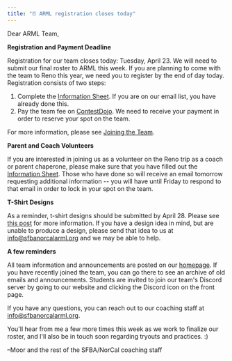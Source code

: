 ```yaml
---
title: "⏰ ARML registration closes today"
---
```


Dear ARML Team,

**Registration and Payment Deadline**

Registration for our team closes today: Tuesday, April 23. We will need to
submit our final roster to ARML this week. If you are planning to come with
the team to Reno this year, we need you to register by the end of day today.
Registration consists of two steps:

1. Complete the [Information Sheet](https://forms.gle/UHXy2ULNBbcBiadm6). 
   If you are on our email list, you have already done this.
2. Pay the team fee on [ContestDojo](https://contestdojo.com/). We need to
   receive your payment in order to reserve your spot on the team.

For more information, please see [Joining the Team](/join/).

**Parent and Coach Volunteers**

If you are interested in joining us as a volunteer on the Reno trip as a coach
or parent chaperone, please make sure that you have filled out the
[Information Sheet](https://forms.gle/UHXy2ULNBbcBiadm6).
Those who have done so will receive an email tomorrow requesting additional
information -- you will have until Friday to respond to that email in order to
lock in your spot on the team.

**T-Shirt Designs**

As a reminder, t-shirt designs should be submitted by April 28. Please see
[this post](/news/season-2024/2024-arml-information/) for more information.
If you have a design idea in mind, but are unable to produce a design, please
send that idea to us at info@sfbanorcalarml.org and we may be able to help.

**A few reminders**

All team information and announcements are posted on our [homepage](/).
If you have recently joined the team, you can go there to see an archive of old
emails and announcements. Students are invited to join our team's Discord server
by going to our website and clicking the Discord icon on the front page.

If you have any questions, you can reach out to our coaching staff at
info@sfbanorcalarml.org.

You'll hear from me a few more times this week as we work to finalize our
roster, and I'll also be in touch soon regarding tryouts and practices. :)

–Moor and the rest of the SFBA/NorCal coaching staff
